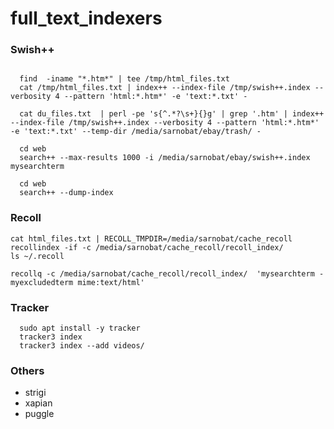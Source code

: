 # full_text_indexers

### Swish++
```
  
  find  -iname "*.htm*" | tee /tmp/html_files.txt
  cat /tmp/html_files.txt | index++ --index-file /tmp/swish++.index --verbosity 4 --pattern 'html:*.htm*' -e 'text:*.txt' -
```
```
  cat du_files.txt  | perl -pe 's{^.*?\s+}{}g' | grep '.htm' | index++ --index-file /tmp/swish++.index --verbosity 4 --pattern 'html:*.htm*' -e 'text:*.txt' --temp-dir /media/sarnobat/ebay/trash/ -
```

```
  cd web
  search++ --max-results 1000 -i /media/sarnobat/ebay/swish++.index mysearchterm
```

```
  cd web
  search++ --dump-index
```

### Recoll
```
cat html_files.txt | RECOLL_TMPDIR=/media/sarnobat/cache_recoll recollindex -if -c /media/sarnobat/cache_recoll/recoll_index/
ls ~/.recoll

recollq -c /media/sarnobat/cache_recoll/recoll_index/  'mysearchterm -myexcludedterm mime:text/html'
```

### Tracker
```
  sudo apt install -y tracker
  tracker3 index
  tracker3 index --add videos/
```
### Others
* strigi
* xapian
* puggle
